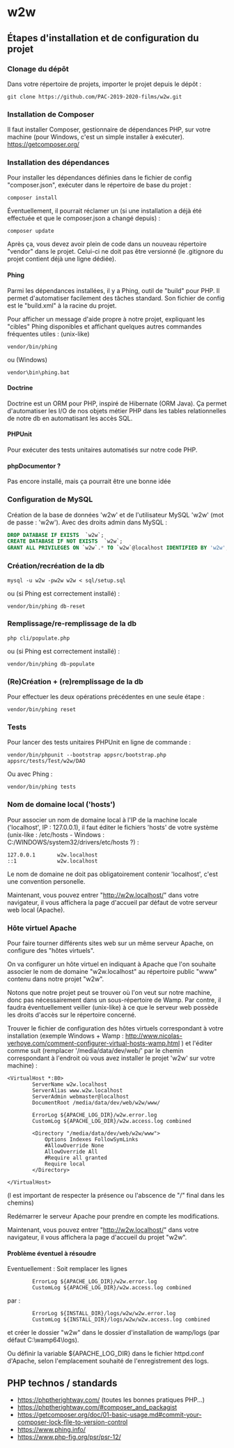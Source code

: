 # w2w

## Étapes d'installation et de configuration du projet

### Clonage du dépôt

Dans votre répertoire de projets, importer le projet depuis le dépôt :
```
git clone https://github.com/PAC-2019-2020-films/w2w.git
```

### Installation de Composer

Il faut installer Composer, gestionnaire de dépendances PHP, sur votre machine (pour Windows, c'est un simple installer à exécuter).
https://getcomposer.org/

### Installation des dépendances

Pour installer les dépendances définies dans le fichier de config "composer.json", exécuter dans le répertoire de base du projet :
```
composer install
```
Éventuellement, il pourrait réclamer un (si une installation a déjà été effectuée et que le composer.json a changé depuis) :
```
composer update
```
Après ça, vous devez avoir plein de code dans un nouveau répertoire "vendor" dans le projet. Celui-ci ne doit pas être versionné (le .gitignore du projet contient déjà une ligne dédiée).

#### Phing

Parmi les dépendances installées, il y a Phing, outil de "build" pour PHP. Il permet d'automatiser facilement des tâches standard. Son fichier de config est le "build.xml" à la racine du projet.

Pour afficher un message d'aide propre à notre projet, expliquant les "cibles" Phing disponibles et affichant quelques autres commandes fréquentes utiles :
(unix-like)
```
vendor/bin/phing
```
ou (Windows)
```
vendor\bin\phing.bat
```

#### Doctrine

Doctrine est un ORM pour PHP, inspiré de Hibernate (ORM Java). Ça permet d'automatiser les I/O de nos objets métier PHP dans les tables relationnelles de notre db en automatisant les accès SQL.

#### PHPUnit

Pour exécuter des tests unitaires automatisés sur notre code PHP.

#### phpDocumentor ?

Pas encore installé, mais ça pourrait être une bonne idée


### Configuration de MySQL

Création de la base de données 'w2w' et de l'utilisateur MySQL 'w2w' (mot de passe : 'w2w'). Avec des droits admin dans MySQL :
```sql
DROP DATABASE IF EXISTS  `w2w`;
CREATE DATABASE IF NOT EXISTS  `w2w`;
GRANT ALL PRIVILEGES ON `w2w`.* TO `w2w`@localhost IDENTIFIED BY 'w2w';
```

### Création/recréation de la db 

```
mysql -u w2w -pw2w w2w < sql/setup.sql
```
ou (si Phing est correctement installé) :
```
vendor/bin/phing db-reset
```

### Remplissage/re-remplissage de la db

```
php cli/populate.php
```
ou  (si Phing est correctement installé) :
```
vendor/bin/phing db-populate
```

### (Re)Création + (re)remplissage de la db

Pour effectuer les deux opérations précédentes en une seule étape :

```
vendor/bin/phing reset
```

### Tests 

Pour lancer des tests unitaires PHPUnit en ligne de commande :
```
vendor/bin/phpunit --bootstrap appsrc/bootstrap.php appsrc/tests/Test/w2w/DAO
```
Ou avec Phing :
```
vendor/bin/phing tests
```

### Nom de domaine local ('hosts')

Pour associer un nom de domaine local à l'IP de la machine locale ('localhost', IP : 127.0.0.1), il faut éditer le fichiers 'hosts' de votre système (unix-like : /etc/hosts - Windows : C:/WINDOWS/system32/drivers/etc/hosts ?) :
```
127.0.0.1       w2w.localhost
::1             w2w.localhost
```
Le nom de domaine ne doit pas obligatoirement contenir 'localhost', c'est une convention personelle.

Maintenant, vous pouvez entrer "http://w2w.localhost/" dans votre navigateur, il vous affichera la page d'accueil par défaut de votre serveur web local (Apache).

### Hôte virtuel Apache

Pour faire tourner différents sites web sur un même serveur Apache, on configure des "hôtes virtuels". 

On va configurer un hôte virtuel en indiquant à Apache que l'on souhaite associer le nom de domaine "w2w.localhost" au répertoire public "www" contenu dans notre projet "w2w".

Notons que notre projet peut se trouver où l'on veut sur notre machine, donc pas nécessairement dans un sous-répertoire de Wamp. Par contre, il faudra éventuellement veiller (unix-like) à ce que le serveur web possède les droits d'accès sur le répertoire concerné.

Trouver le fichier de configuration des hôtes virtuels correspondant à votre installation (exemple Windows + Wamp : http://www.nicolas-verhoye.com/comment-configurer-virtual-hosts-wamp.html ) et l'éditer comme suit (remplacer '/media/data/dev/web/' par le chemin correspondant à l'endroit où vous avez installer le projet 'w2w' sur votre machine) :

```
<VirtualHost *:80>
        ServerName w2w.localhost
        ServerAlias www.w2w.localhost
        ServerAdmin webmaster@localhost
        DocumentRoot /media/data/dev/web/w2w/www/

        ErrorLog ${APACHE_LOG_DIR}/w2w.error.log
        CustomLog ${APACHE_LOG_DIR}/w2w.access.log combined
        
        <Directory "/media/data/dev/web/w2w/www">
            Options Indexes FollowSymLinks
            #AllowOverride None
            AllowOverride All
            #Require all granted
            Require local
        </Directory>

</VirtualHost>
```
(l est important de respecter la présence ou l'abscence de "/" final dans les chemins)

Redémarrer le serveur Apache pour prendre en compte les modifications.

Maintenant, vous pouvez entrer "http://w2w.localhost/" dans votre navigateur, il vous affichera la page d'accueil du projet "w2w".


#### Problème éventuel à résoudre
Eventuellement :
Soit remplacer les lignes 

```
        ErrorLog ${APACHE_LOG_DIR}/w2w.error.log
        CustomLog ${APACHE_LOG_DIR}/w2w.access.log combined
```

par : 

```
        ErrorLog ${INSTALL_DIR}/logs/w2w/w2w.error.log
        CustomLog ${INSTALL_DIR}/logs/w2w/w2w.access.log combined
```
et créer le dossier "w2w" dans le dossier d'installation de wamp/logs (par défaut C:\wamp64\logs).

Ou définir la variable ${APACHE_LOG_DIR} dans le fichier httpd.conf d'Apache, selon l'emplacement souhaité de l'enregistrement des logs.



## PHP technos / standards

- https://phptherightway.com/ (toutes les bonnes pratiques PHP...)
- https://phptherightway.com/#composer_and_packagist
- https://getcomposer.org/doc/01-basic-usage.md#commit-your-composer-lock-file-to-version-control
- https://www.phing.info/ 
- https://www.php-fig.org/psr/psr-12/ 



